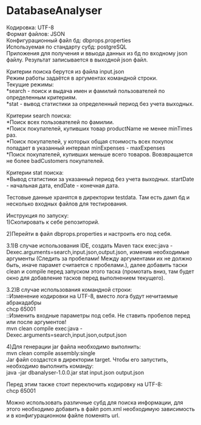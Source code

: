 # DatabaseAnalyser

Кодировка: UTF-8 </br>
Формат файлов: JSON </br>
Конфигурационный файл бд: dbprops.properties </br>
Используемая по стандарту субд: postgreSQL </br>
Приложения для получения и ввыода данных из бд по входному json файлу. Результат записывается в выходной json файл.

Критерии поиска берутся из файла input.json </br>
Режим работы задаётся в аргументах командной строки. </br>
Текущие режимы: </br>
*search - поиск и выдача имен и фамилий пользователей по определенным критериям. </br>
*stat - вывод статистики за определенный период без учета выходных.

Критерии search поиска: </br>
*Поиск всех пользователей по фамилии. </br>
*Поиск покупателей, купивших товар productName не менее minTimes раз. </br>
*Поиск покупателей, у которых общая стоимость всех покупок попадает в указанный интервал minExpenses - maxExpenses </br>
*Поиск покупателей, купивших меньше всего товаров. Вовзвращается не более badCustomers покупателей.

Критерии stat поиска: </br>
*Вывод статистики за указанный период без учета выходных. startDate - начальная дата, endDate - конечная дата. </br>

Тестовые данные хранятся в директории testdata. Там есть дамп бд и несколько входных файлов для тестирования.

Инструкция по запуску: </br>
1)Скопировать к себе репозиторий.

2)Перейти в файл dbprops.properties и настроить его под себя.

3.1)В случае использования IDE, создать Maven таск exec:java -Dexec.arguments=search,input.json,output.json, изменив необходимые аргументы (Следить за пробелами! Между аргументами их не должно быть, иначе парамет считается с пробелами.), далее добавить таски clean и compile перед запуском этого таска (промотать вниз, там будет окно для добавление тасков перед выполнением текущего). </br>

3.2)В случае использования командной строки: </br>
::Изменение кодировки на UTF-8, вместо лога будут нечитаемые абракадабры </br>
chcp 65001 </br>
::Изменить входные параметры под себя. Не ставить пробелов перед или после аргументов! </br>
mvn clean compile exec:java -Dexec.arguments=search,input.json,output.json

4)Для генерации jar файла необходимо выполнить: </br>
mvn clean compile assembly:single </br>
Jar файл создастся в директории target. Чтобы его запустить, необходимо выполнить команду: </br>
java -jar dbanalyser-1.0.0.jar stat input.json output.json

Перед этим также стоит переключить кодировку на UTF-8: </br>
chcp 65001

Можно использовать различные субд для поиска информации, для этого необходимо добавить в файл pom.xml необходимую зависимость и в конфигурационном файле поменять url.
